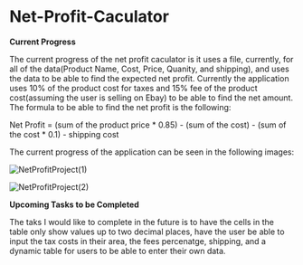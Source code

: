 ﻿# Net-Profit-Caculator

**Current Progress**

The current progress of the net profit caculator is it uses a file, currently, for all of the data(Product Name, Cost, Price, Quanity, and shipping), and uses the data to be able to find the expected net profit. Currently the application uses 10% of the product cost for taxes and 15% fee of the product cost(assuming the user is selling on Ebay) to be able to find the net amount. The formula to be able to find the net profit is the following:

Net Profit = (sum of the product price * 0.85) - (sum of the cost) - (sum of the cost * 0.1) - shipping cost

The current progress of the application can be seen in the following images:

![NetProfitProject(1)](https://github.com/MichaelLuster/Net-Profit-Caculator/assets/77820332/a0e6000a-6c0e-4715-ab8a-f5598aa91c44)

![NetProfitProject(2)](https://github.com/MichaelLuster/Net-Profit-Caculator/assets/77820332/1eb8ba7c-930c-476c-b4fd-b55b1d08a992)

**Upcoming Tasks to be Completed**

The taks I would like to complete in the future is to have the cells in the table only show values up to two decimal places, have the user be able to input the tax costs in their area, the fees percenatge, shipping, and a dynamic table for users to be able to enter their own data.
